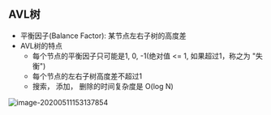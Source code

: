 ## AVL树



- 平衡因子(Balance Factor): 某节点左右子树的高度差
- AVL树的特点
  - 每个节点的平衡因子只可能是1, 0, -1(绝对值 <= 1, 如果超过1，称之为 "失衡")
  - 每个节点的左右子树高度差不超过1
  - 搜索， 添加， 删除的时间复杂度是 O(log N)

![image-20200511153137854](https://tva1.sinaimg.cn/large/007S8ZIlly1geojoezaoxj30ti0gi7b5.jpg)



